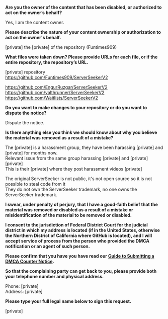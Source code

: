 **Are you the owner of the content that has been disabled, or authorized to act on the owner’s behalf?**

Yes, I am the content owner.

**Please describe the nature of your content ownership or authorization to act on the owner's behalf.**

[private] the [private] of the repository (Funtimes909)

**What files were taken down? Please provide URLs for each file, or if the entire repository, the repository’s URL.**

[private] repository  
https://github.com/Funtimes909/ServerSeekerV2

https://github.com/EngurRuzgar/ServerSeekerV2  
https://github.com/valthrunner/ServerSeekerV2  
https://github.com/Waitlists/ServerSeekerV2

**Do you want to make changes to your repository or do you want to dispute the notice?**

Dispute the notice.

**Is there anything else you think we should know about why you believe the material was removed as a result of a mistake?**

The [private] is a harassment group, they have been harassing [private] and [private] for months now.  
Relevant issue from the same group harassing [private] and [private] [private]  
This is their [private] where they post harassment videos [private]

The original ServerSeeker is not public, it's not open source so it is not possible to steal code from it  
They do not own the ServerSeeker trademark, no one owns the ServerSeeker trademark.

**I swear, under penalty of perjury, that I have a good-faith belief that the material was removed or disabled as a result of a mistake or misidentification of the material to be removed or disabled.**

**I consent to the jurisdiction of Federal District Court for the judicial district in which my address is located (if in the United States, otherwise the Northern District of California where GitHub is located), and I will accept service of process from the person who provided the DMCA notification or an agent of such person.**

**Please confirm that you have you have read our <a href="https://docs.github.com/articles/guide-to-submitting-a-dmca-counter-notice">Guide to Submitting a DMCA Counter Notice</a>.**

**So that the complaining party can get back to you, please provide both your telephone number and physical address.**

Phone: [private]  
Address: [private]  

**Please type your full legal name below to sign this request.**

[private]  

